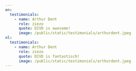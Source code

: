 ```yaml
---
en:
  testimonials:
    - name: Arthur Dent
      role: ziezo
      quote: DIVD is awesome!
      image: /public/static/testimonials/arthurdent.jpeg
nl:
  testimonials:
    - name: Arthur Dent
      role: ziezo
      quote: DIVD is fantastisch!
      image: /public/static/testimonials/arthurdent.jpeg
---
```

